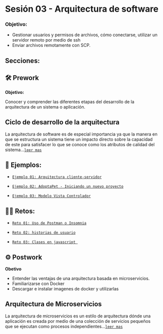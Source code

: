 # Sesión 03 -  Arquitectura de software

### Objetivo:

- Gestionar usuarios y permisos de archivos, cómo conectarse, utilizar un servidor remoto por medio de ssh
- Enviar archivos remotamente con SCP.

## Secciones:

## :hammer_and_wrench: Prework

**Objetivo:**

Conocer y comprender las diferentes etapas del desarrollo de la arquitectura de un sistema o aplicación.

## Ciclo de desarrollo de la arquitectura

La arquitectura de software es de especial importancia ya que la manera en que se estructura un sistema tiene un impacto directo sobre la capacidad de este para satisfacer lo que se conoce como los atributos de calidad del sistema...[`leer mas`](Prework/)


## :page_facing_up: Ejemplos:


- [`Ejemplo 01: Arquitectura cliente-servidor`](Ejemplo-01/)

- [`Ejemplo 02: AdoptaPet - Iniciando un nuevo proyecto`](Ejemplo-02/)

- [`Ejemplo 03: Modelo Vista Controlador`](Ejemplo-03/)

## :man_technologist: Retos:

- [`Reto 01: Uso de Postman o Insomnia`](Reto-01/#reto-1)

- [`Reto 02: historias de usuario`](Reto-02/#reto-2)

- [`Reto 03: Clases en javascript `](Reto-03/#reto-3)

## :gear: Postwork

**Obetivo**

- Entender las ventajas de una arquitectura basada en microservicios.
- Familiarizarse con Docker
- Descargar e instalar imagenes de docker y utilizarlas

## Arquitectura de Microservicios

La arquitectura de microservicios es un estilo de arquitectura dónde una aplicación es creada por medio de una colección de servicios pequeños que se ejecutan como procesos independientes...[`leer mas`](Postwork/#postwork)



